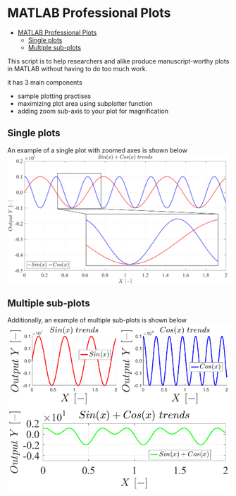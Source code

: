 # MATLAB Professional Plots

- [MATLAB Professional Plots](#matlab-professional-plots)
  - [Single plots](#single-plots)
  - [Multiple sub-plots](#multiple-sub-plots)


This script is to help researchers and alike produce manuscript-worthy plots in MATLAB without having to do too much work.

it has 3 main components
- sample plotting practises
- maximizing plot area using subplotter function
- adding zoom sub-axis to your plot for magnification

## Single plots
An example of a single plot with zoomed axes is shown below
![Single plot image](plot_single.png)


## Multiple sub-plots
Additionally, an example of multiple sub-plots is shown below
![multiple plots image](plot_multiple.png)
